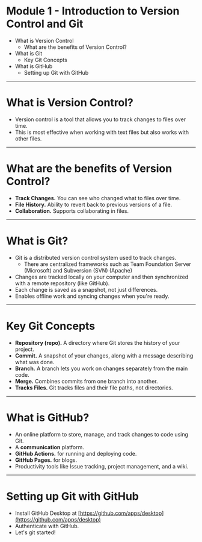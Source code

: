 # **Module 1 - Introduction to Version Control and Git**

* What is Version Control
  * What are the benefits of Version Control?
* What is Git
  * Key Git Concepts
* What is GitHub
  * Setting up Git with GitHub

---

# **What is Version Control?**

* Version control is a tool that allows you to track changes to files over time.
* This is most effective when working with text files but also works with other files.

---

# **What are the benefits of Version Control?**

* **Track Changes.** You can see who changed what to files over time.
* **File History.** Ability to revert back to previous versions of a file.
* **Collaboration.** Supports collaborating in files.

---

# **What is Git?**
<div class="text-2xl">

* Git is a distributed version control system used to track changes.
  * There are centralized frameworks such as Team Foundation Server (Microsoft) and Subversion (SVN) (Apache)
* Changes are tracked locally on your computer and then synchronized with a remote repository (like GitHub).
* Each change is saved as a snapshot, not just differences.
* Enables offline work and syncing changes when you're ready.
</div>

---

# **Key Git Concepts**

<div class="text-2xl">

* **Repository (repo).** A directory where Git stores the history of your project.
* **Commit.** A snapshot of your changes, along with a message describing what was done.
* **Branch.** A branch lets you work on changes separately from the main code.
* **Merge.** Combines commits from one branch into another.
* **Tracks Files.** Git tracks files and their file paths, not directories.
</div>

---

# **What is GitHub?**

* An online platform to store, manage, and track changes to code using Git.
* A **communication** platform.
* **GitHub Actions.** for running and deploying code.
* **GitHub Pages.** for blogs. 
* Productivity tools like Issue tracking, project management, and a wiki.

---

# **Setting up Git with GitHub**

* Install GitHub Desktop at [https://github.com/apps/desktop](https://github.com/apps/desktop)
* Authenticate with GitHub.
* Let's git started!
